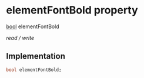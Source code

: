 


# elementFontBold property






[bool](https://api.flutter.dev/flutter/dart-core/bool-class.html) elementFontBold
  
_read / write_






## Implementation

```dart
bool elementFontBold;


```







